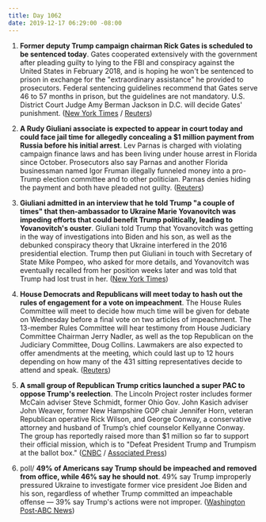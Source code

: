 ```yaml
---
title: Day 1062
date: 2019-12-17 06:29:00 -08:00
---
```


1. **Former deputy Trump campaign chairman Rick Gates is scheduled to be sentenced today**. Gates cooperated extensively with the government after pleading guilty to lying to the FBI and conspiracy against the United States in February 2018, and is hoping he won't be sentenced to prison in exchange for the "extraordinary assistance" he provided to prosecutors. Federal sentencing guidelines recommend that Gates serve 46 to 57 months in prison, but the guidelines are not mandatory. U.S. District Court Judge Amy Berman Jackson in D.C. will decide Gates' punishment. ([New York Times](https://www.nytimes.com/2019/12/17/us/politics/rick-gates-sentencing.html) / [Reuters](https://www.reuters.com/article/us-usa-trump-russia-gates-idUSKBN1YL16K))

2. **A Rudy Giuliani associate is expected to appear in court today and could face jail time for allegedly concealing a $1 million payment from Russia before his initial arrest**. Lev Parnas is charged with violating campaign finance laws and has been living under house arrest in Florida since October. Prosecutors also say Parnas and another Florida businessman named Igor Fruman illegally funneled money into a pro-Trump election committee and to other politician. Parnas denies hiding the payment and both have pleaded not guilty. ([Reuters](https://www.reuters.com/article/us-usa-trump-giuliani-parnas-idUSKBN1YL162))

3. **Giuliani admitted in an interview that he told Trump "a couple of times" that then-ambassador to Ukraine Marie Yovanovitch was impeding efforts that could benefit Trump politically, leading to Yovanovitch's ouster**. Giuliani told Trump that Yovanovitch was getting in the way of investigations into Biden and his son, as well as the debunked conspiracy theory that Ukraine interfered in the 2016 presidential election. Trump then put Giuliani in touch with Secretary of State Mike Pompeo, who asked for more details, and Yovanovitch was eventually recalled from her position weeks later and was told that Trump had lost trust in her. ([New York Times](https://www.nytimes.com/2019/12/16/us/politics/giuliani-yovanovitch-ukraine.html))

4. **House Democrats and Republicans will meet today to hash out the rules of engagement for a vote on impeachment**. The House Rules Committee will meet to decide how much time will be given for debate on Wednesday before a final vote on two articles of impeachment. The 13-member Rules Committee will hear testimony from House Judiciary Committee Chairman Jerry Nadler, as well as the top Republican on the Judiciary Committee, Doug Collins. Lawmakers are also expected to offer amendments at the meeting, which could last up to 12 hours depending on how many of the 431 sitting representatives decide to attend and speak. ([Reuters](https://www.reuters.com/article/us-usa-trump-impeachment-idUSKBN1YL15V))

5. **A small group of Republican Trump critics launched a super PAC to oppose Trump's reelection**. The Lincoln Project roster includes former McCain adviser Steve Schmidt, former Ohio Gov. John Kasich adviser John Weaver, former New Hampshire GOP chair Jennifer Horn, veteran Republican operative Rick Wilson, and George Conway, a conservative attorney and husband of Trump’s chief counselor Kellyanne Conway. The group has reportedly raised more than $1 million so far to support their official mission, which is to "Defeat President Trump and Trumpism at the ballot box." ([CNBC](https://www.cnbc.com/2019/12/17/george-conway-other-conservatives-critics-form-super-pac-to-battle-trump.html) / [Associated Press](https://apnews.com/513cab63a1b3317f6342daf888a10763))

6. poll/ **49% of Americans say Trump should be impeached and removed from office, while 46% say he should not**. 49% say Trump improperly pressured Ukraine to investigate former vice president Joe Biden and his son, regardless of whether Trump committed an impeachable offense — 39% say Trump's actions were not improper. ([Washington Post-ABC News](https://www.washingtonpost.com/politics/americans-locked-in-partisan-stalemate-on-removing-trump-from-office-post-abc-poll-finds/2019/12/16/528aa7b8-2034-11ea-bed5-880264cc91a9_story.html))